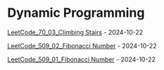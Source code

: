 # Dynamic Programming
[LeetCode_70_03_Climbing Stairs](https://github.com/EdwardShiung/LeetCode/blob/main/Top_Interview/DynamicProgramming/02_70_Climbing_Stairs/02_70_Climbing_Stairs_01.cpp) - 2024-10-22

[LeetCode_509_02_Fibonacci Number](https://github.com/EdwardShiung/LeetCode/blob/main/Top_Interview/DynamicProgramming/01_509_Fibonacci_Number_02.cpp) - 2024-10-22

[LeetCode_509_01_Fibonacci Number](https://github.com/EdwardShiung/LeetCode/blob/main/Top_Interview/DynamicProgramming/01_509_Fibonacci_Number_01.cpp) - 2024-10-22
